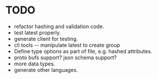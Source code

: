 # TODO
- refactor hashing and validation code.
- test latest properly.
- generate client for testing.
- cli tools
-- manipulate latest to create group
- Define type options as part of file, e.g. hashed attributes.
- proto bufs support? json schema support?
- more data types.
- generate other languages.
